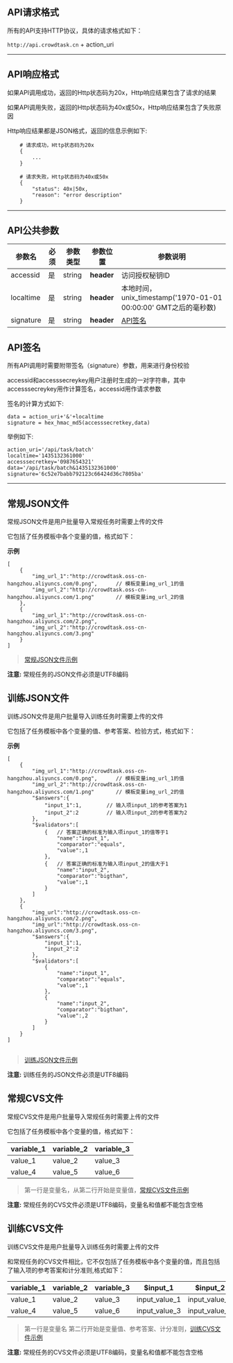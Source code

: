 
## API请求格式

所有的API支持HTTP协议，具体的请求格式如下：

`http://api.crowdtask.cn` + action_uri

- - -

## API响应格式

如果API调用成功，返回的Http状态码为20x，Http响应结果包含了请求的结果

如果API调用失败，返回的Http状态码为40x或50x，Http响应结果包含了失败原因

Http响应结果都是JSON格式，返回的信息示例如下: 
```
    # 请求成功，Http状态码为20x
    {
		...
    }

    # 请求失败，Http状态码为40x或50x
    {
        "status": 40x|50x,
        "reason": "error description"
    }
```
- - -

## API公共参数
|参数名|必须|参数类型|参数位置|参数说明|
|----|------|------|------|------|
|accessid|是|string|**header**|访问授权秘钥ID|
|localtime|是|string|**header**|本地时间，unix_timestamp('1970-01-01 00:00:00' GMT之后的毫秒数)|
|signature|是|string|**header**|[API签名](#API签名)|


## API签名

所有API调用时需要附带签名（signature）参数，用来进行身份校验

accessid和accesssecreykey用户注册时生成的一对字符串，其中accesssecreykey用作计算签名，accessid用作请求参数

签名的计算方式如下:
```
data = action_uri+'&'+localtime
signature = hex_hmac_md5(accesssecretkey,data)

```
举例如下: 

``` 
action_uri='/api/task/batch'  
localtime='1435132361000'
accesssecretkey='0987654321'
data='/api/task/batch&1435132361000'
signature='6c52e7babb792123c66424d36c7805ba'
```
- - -


## 常规JSON文件

常规JSON文件是用户批量导入常规任务时需要上传的文件

它包括了任务模板中各个变量的值，格式如下：

**示例**

```
[
	{
		"img_url_1":"http://crowdtask.oss-cn-hangzhou.aliyuncs.com/0.png",		// 模板变量img_url_1的值
		"img_url_2":"http://crowdtask.oss-cn-hangzhou.aliyuncs.com/1.png"		// 模板变量img_url_2的值
	},
	{
		"img_url_1":"http://crowdtask.oss-cn-hangzhou.aliyuncs.com/2.png",
		"img_url_2":"http://crowdtask.oss-cn-hangzhou.aliyuncs.com/3.png"
	}
]

```
>[常规JSON文件示例](/resource/sample.json)

**注意:** 常规任务的JSON文件必须是UTF8编码


## 训练JSON文件

训练JSON文件是用户批量导入训练任务时需要上传的文件

它包括了任务模板中各个变量的值、参考答案、检验方式，格式如下：

**示例**

```
[
	{
		"img_url_1":"http://crowdtask.oss-cn-hangzhou.aliyuncs.com/0.png",		// 模板变量img_url_1的值
		"img_url_2":"http://crowdtask.oss-cn-hangzhou.aliyuncs.com/1.png"		// 模板变量img_url_2的值
		"$answers":{
			"input_1":1,		// 输入项input_1的参考答案为1
			"input_2":2			// 输入项input_2的参考答案为2
		},
		"$validators":[
			{	// 答案正确的标准为输入项input_1的值等于1
				"name":"input_1",		
				"comparator":"equals",
				"value":,1
			},
			{	// 答案正确的标准为输入项input_2的值大于1
				"name":"input_2",
				"comparator":"bigthan",
				"value":,1
			}
		]
	},
	{
		"img_url":"http://crowdtask.oss-cn-hangzhou.aliyuncs.com/2.png",
		"img_url":"http://crowdtask.oss-cn-hangzhou.aliyuncs.com/3.png",
		"$answers":{
			"input_1":1,
			"input_2":2
		},
		"$validators":[
			{
				"name":"input_1",
				"comparator":"equals",
				"value":,1
			},
			{
				"name":"input_2",
				"comparator":"bigthan",
				"value":,2
			}
		]
	}
]


```
>[训练JSON文件示例](/resource/trainingtask.json)

**注意:** 训练任务的JSON文件必须是UTF8编码

## 常规CVS文件

常规CVS文件是用户批量导入常规任务时需要上传的文件

它包括了任务模板中各个变量的值，格式如下：

| variable_1 | variable_2| variable_3 |
| ------------ | ------------- | ------------ |
| value_1 | value_2 | value_3 |
| value_4 | value_5 | value_6 |

>第一行是变量名，从第二行开始是变量值，[常规CVS文件示例](/resource/sample.cvs)

**注意:** 常规任务的CVS文件必须是UTF8编码，变量名和值都不能包含空格


## 训练CVS文件

训练CVS文件是用户批量导入训练任务时需要上传的文件

和常规任务的CVS文件相比，它不仅包括了任务模板中各个变量的值，而且包括了输入项的参考答案和计分准则,格式如下：

| variable_1 | variable_2| variable_3 | $input_1 | $input_2 | $validator|
| ------------ | ------------- | ------------ |------------ |------------ |------------ |
| value_1 | value_2 | value_3 |input_value_1|input_value_2|input_1#equals#1;input_2#biggerThan#3|
| value_4 | value_5 | value_6 |input_value_3|input_value_4|input_1#noEquals#2;input_2#lessThan#4|

>第一行是变量名
>第二行开始是变量值、参考答案、计分准则，[训练CVS文件示例](/resource/trainingsample.cvs)

**注意:** 常规任务的CVS文件必须是UTF8编码，变量名和值都不能包含空格


